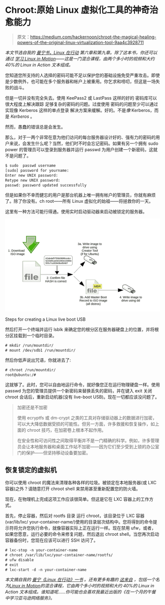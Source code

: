# Chroot:原始 Linux 虚拟化工具的神奇治愈能力

> 原文：<https://medium.com/hackernoon/chroot-the-magical-healing-powers-of-the-original-linux-virtualization-tool-9aa4c3928711>

*本文节选自我的* [*曼宁书，Linux 在行动*](https://www.manning.com/books/linux-in-action?a_aid=bootstrap-it&a_bid=4ca15fc9) *第六章和第九章。除了这本书，你还可以通过* [*学习 Linux in Motion*](https://www.manning.com/livevideo/linux-in-motion?a_aid=bootstrap-it&a_bid=0c56986f&chan=motion1)*——这是一门混合课程，由两个多小时的视频和大约 40%的 Linux in Action 文本组成。*

您知道您所支持的人选择的密码可能不足以保护您的基础设施免受严重攻击。即使是少数例外，也可能在多个服务器和帐户上被重用。你乞求和唠叨，但这是一场失败的战斗。

但是一切并没有完全失去。使用 KeePass2 或 LastPass 这样的好的
密码库可以很大程度上解决跟踪
足够复杂的密码的问题。过度使用
密码的问题至少可以通过实现像 Kerberos 这样的单点登录
解决方案来缓解。好的。不是*像* Kerberos，而是 *Kerberos* 。

然而，愚蠢的错误总是会发生。

那么，对于一两个非常在意为他们访问的每台服务器设计好的、强有力的密码的用户来说，会发生什么呢？当然，他们时不时会忘记密码。如果有另一个拥有 sudo power 的管理员可以登录到服务器并运行 passwd 为用户创建一个新密码，这就不是问题了。

```
$ sudo  passwd username
[sudo] password for yourname:
Enter new UNIX password:
Retype new UNIX password:
passwd: password updated successfully
```

但是如果你不幸而健忘的用户是那台机器上唯一拥有帐户的管理员，你就有麻烦了。除了你没有。ch root——所有 Linux 虚拟化的始祖——将拯救你的一天。

这里有一种方法可能行得通。使用实时启动驱动器来启动被锁定的服务器。

![](img/248461f09c7d6710d012a48aa38ce313.png)

Steps for creating a Linux live boot USB

然后打开一个终端并运行 lsblk 来确定您的根分区在服务器硬盘上的位置，并将根分区挂载到一个临时目录。

```
# mkdir /run/mountdir/
# mount /dev/sdb1 /run/mountdir/
```

然后你低声说出咒语，你就进去了:

```
# chroot /run/mountdir/
root@ubuntu:/#
```

这就够了。此时，您可以自由地运行命令，就好像您正在运行物理硬盘一样。使用 passwd 为您的管理员提供一个新密码来替换丢失的密码，并在键入 exit 关闭 chroot 会话后，重新启动机器(没有 live-boot USB)。现在一切都应该没问题了。

> 加密还是不加密
> 
> 使用 ecryptfs 或 dm-crypt 之类的工具对存储驱动器上的数据进行加密，可以大大降低数据受损的可能性。但另一方面，许多救援和恢复操作，如上面的 chroot 技巧，在加密卷上根本不起作用。
> 
> 在安全性和可访问性之间取得平衡并不是一门精确的科学。例如，许多管理员会让本地服务器和桌面工作站不加密——因为它们至少受到上锁的办公室门的保护——但坚持移动设备要加密。

## 恢复锁定的虚拟机

你可以使用 chroot 的魔法来清理各种各样的垃圾。被锁定在本地服务器(或 LXC 容器)之外？请随意打开 chroot shell 来禁用甚至重新配置您的防火墙。

现在，在物理机上完成这项工作应该很简单。但这是它在 LXC 容器上的工作方式。

首先，停止容器，然后对 rootfs 目录
运行 chroot，该目录位于 LXC 容器(var/lib/lxc/
your-container-name/)使用的目录层次结构中。您将得到的命令提示符将允许您执行命令，就像容器实际上正在运行一样。现在禁用 ufw，或者，如果您愿意，运行必要的命令来修复问题，然后退出 chroot shell。当您再次启动容器备份时，您现在应该可以进行 SSH 访问了。

```
# lxc-stop -n your-container-name
# chroot /var/lib/lxc/your-container-name/rootfs/
# ufw disable
# exit
# lxc-start -d -n your-container-name
```

*本文摘自我的* [*曼宁《Linux 在行动》一书*](https://www.manning.com/books/linux-in-action?a_aid=bootstrap-it&a_bid=4ca15fc9) *。还有更多有趣的* [*这来自*](https://bootstrap-it.com/index.php/books/) *，包括一个名为*[*Linux in Motion*](https://www.manning.com/livevideo/linux-in-motion?a_aid=bootstrap-it&a_bid=0c56986f&chan=motion1)*的混合课程，它由两个多小时的视频和大约 40%的 Linux in Action 文本组成。谁知道呢……你可能也会喜欢我最近出版的《在一个月的午餐中学习亚马逊网络服务》。*